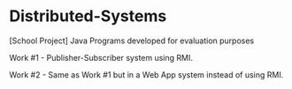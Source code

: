 # Distributed-Systems
[School Project] Java Programs developed for evaluation purposes

Work #1 - Publisher-Subscriber system using RMI.

Work #2 - Same as Work #1 but in a Web App system instead of using RMI.

